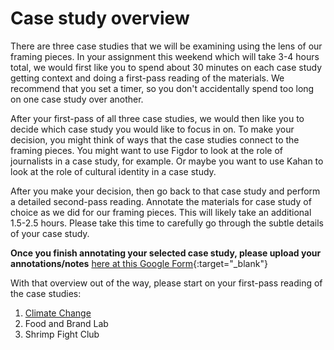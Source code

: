 # Case study overview

There are three case studies that we will be examining using the lens of our framing pieces. In your assignment this weekend which will take 3-4 hours total, we would first like you to spend about 30 minutes on each case study getting context and doing a first-pass reading of the materials. We recommend that you set a timer, so you don't accidentally spend too long on one case study over another.

After your first-pass of all three case studies, we would then like you to decide which case study you would like to focus in on. To make your decision, you might think of ways that the case studies connect to the framing pieces. You might want to use Figdor to look at the role of journalists in a case study, for example. Or maybe you want to use Kahan to look at the role of cultural identity in a case study. 

After you make your decision, then go back to that case study and perform a detailed second-pass reading. Annotate the materials for case study of choice as we did for our framing pieces. This will likely take an additional 1.5-2.5 hours. Please take this time to carefully go through the subtle details of your case study. 

**Once you finish annotating your selected case study, please upload your annotations/notes** [here at this Google Form](https://forms.gle/fDgz88KimHer7tEF7){:target="_blank"}

With that overview out of the way, please start on your first-pass reading of the case studies:

1. [Climate Change](climate-change)
2. Food and Brand Lab
3. Shrimp Fight Club